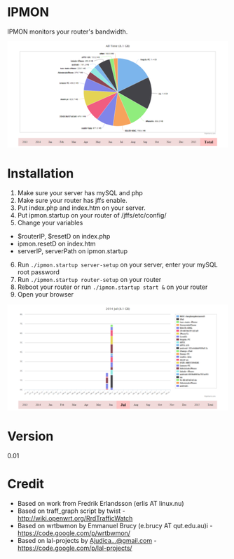 IPMON
=====

IPMON monitors your router's bandwidth.

![](https://github.com/aptxyz/ipmon/blob/master/snapshot.png)

Installation
=====

1. Make sure your server has mySQL and php
2. Make sure your router has jffs enable.
3. Put index.php and index.htm on your server.
4. Put ipmon.startup on your router of /jffs/etc/config/
5. Change your variables
 * $routerIP, $resetD on index.php
 * ipmon.resetD on index.htm
 * serverIP, serverPath on ipmon.startup
6. Run `./ipmon.startup server-setup` on your server, enter your mySQL root password
7. Run `./ipmon.startup router-setup` on your router
8. Reboot your router or run `./ipmon.startup start &` on your router
9. Open your browser

![](https://github.com/aptxyz/ipmon/blob/master/snapshot2.png)

Version
=====

0.01

Credit
=====

- Based on work from Fredrik Erlandsson (erlis AT linux.nu)
- Based on traff_graph script by twist - http://wiki.openwrt.org/RrdTrafficWatch
- Based on wrtbwmon by Emmanuel Brucy (e.brucy AT qut.edu.au)i - https://code.google.com/p/wrtbwmon/
- Based on lal-projects by Ajudica...@gmail.com - https://code.google.com/p/lal-projects/